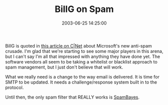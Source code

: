 ﻿---
layout: post
title: "BillG on Spam"
comments: false
date: 2003-06-25 14:25:00
categories:
 - Technology
subtext-id: 93c638e4-1bdf-483a-bd61-3ee27f806b41
alias: /blog/BillG-on-Spam.aspx
---


BillG is quoted in [this article on C|Net](http://rss.com.com/2100-1024_3-1020660.html?type=pt&part=rss&tag=feed&subj=news) about Microsoft's new anti-spam crusade. I'm glad that we're starting to see some major players in this arena, but I can't say I'm all that impressed with anything they have done yet. The software vendors all seem to be taking a whitelist or blacklist approach to spam management, but I just don't believe that will work.

What we really need is a change to the way email is delivered. It is time for SMTP to be updated. It needs a challenge/response system built in to the protocol.

Until then, the only spam filter that REALLY works is [SpamBayes](http://starship.python.net/crew/mhammond/spambayes/).
